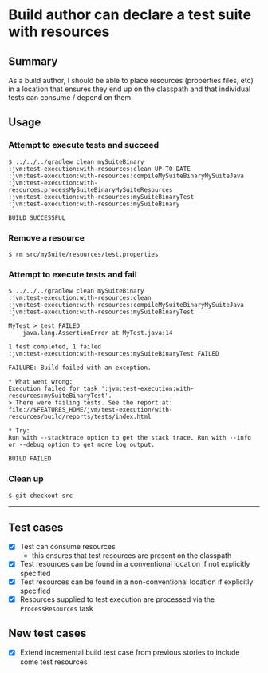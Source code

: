 # Build author can declare a test suite with resources

## Summary
As a build author, I should be able to place resources (properties files, etc) in a location that ensures they end up on the classpath and that individual tests can consume / depend on them.

## Usage

### Attempt to execute tests and succeed

    $ ../../../gradlew clean mySuiteBinary
    :jvm:test-execution:with-resources:clean UP-TO-DATE
    :jvm:test-execution:with-resources:compileMySuiteBinaryMySuiteJava
    :jvm:test-execution:with-resources:processMySuiteBinaryMySuiteResources
    :jvm:test-execution:with-resources:mySuiteBinaryTest
    :jvm:test-execution:with-resources:mySuiteBinary

    BUILD SUCCESSFUL


### Remove a resource

    $ rm src/mySuite/resources/test.properties

### Attempt to execute tests and fail

    $ ../../../gradlew clean mySuiteBinary
    :jvm:test-execution:with-resources:clean
    :jvm:test-execution:with-resources:compileMySuiteBinaryMySuiteJava
    :jvm:test-execution:with-resources:mySuiteBinaryTest

    MyTest > test FAILED
        java.lang.AssertionError at MyTest.java:14

    1 test completed, 1 failed
    :jvm:test-execution:with-resources:mySuiteBinaryTest FAILED

    FAILURE: Build failed with an exception.

    * What went wrong:
    Execution failed for task ':jvm:test-execution:with-resources:mySuiteBinaryTest'.
    > There were failing tests. See the report at: file://$FEATURES_HOME/jvm/test-execution/with-resources/build/reports/tests/index.html

    * Try:
    Run with --stacktrace option to get the stack trace. Run with --info or --debug option to get more log output.

    BUILD FAILED


### Clean up

    $ git checkout src

----

## Test cases
 - [x] Test can consume resources
   - this ensures that test resources are present on the classpath
 - [x] Test resources can be found in a conventional location if not explicitly specified
 - [x] Test resources can be found in a non-conventional location if explicitly specified
 - [x] Resources supplied to test execution are processed via the `ProcessResources` task

## New test cases
- [x] Extend incremental build test case from previous stories to include some test resources
